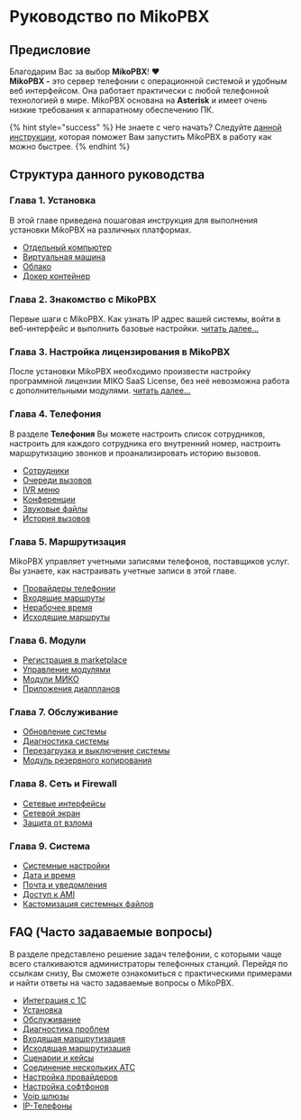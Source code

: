 # Руководство по MikoPBX

## Предисловие <a href="#predislovie" id="predislovie"></a>

Благодарим Вас за выбор **MikoPBX**! :heart:\
**MikoPBX -** это сервер телефонии с операционной системой и удобным веб интерфейсом. Она работает практически с любой телефонной технологией в мире. MikoPBX основана на **Asterisk** и имеет очень низкие требования к аппаратному обеспечению ПК.

{% hint style="success" %}
Не знаете с чего начать? Следуйте [данной инструкции](quick-start.md), которая поможет Вам запустить MikoPBX в работу как можно быстрее.
{% endhint %}

## Структура данного руководства <a href="#struktura_dannogo_rukovodstva" id="struktura_dannogo_rukovodstva"></a>

### Глава 1. Установка <a href="#glava_1_ustanovka" id="glava_1_ustanovka"></a>

В этой главе приведена пошаговая инструкция для выполнения установки MikoPBX на различных платформах.

* [Отдельный компьютер ](../../setup/bare-metal.md)
* [Виртуальная машина](../../setup/hypervisor/)
* [Облако](../../setup/cloud/)
* [Докер контейнер](../../setup/docker/)

### Глава 2. Знакомство с MikoPBX <a href="#glava_2_znakomstvo_s_mikopbx" id="glava_2_znakomstvo_s_mikopbx"></a>

Первые шаги с MikoPBX. Как узнать IP адрес вашей системы, войти в веб-интерфейс и выполнить базовые настройки. [читать далее...](../../readme/getting-to-know-mikopbx.md)

### Глава 3. Настройка лицензирования в MikoPBX <a href="#glava_3_nastrojka_licenzirovanija_v_mikopbx" id="glava_3_nastrojka_licenzirovanija_v_mikopbx"></a>

После установки MikoPBX необходимо произвести настройку программной лицензии MIKO SaaS License, без неё невозможна работа с дополнительными модулями. [читать далее...](broken-reference)

### Глава 4. Телефония <a href="#glava_4_telefonija" id="glava_4_telefonija"></a>

&#x20;В разделе **Телефония** Вы можете настроить список сотрудников, настроить для каждого сотрудника его внутренний номер, настроить маршрутизацию звонков и проанализировать историю вызовов.

* [Сотрудники](../../manual/telephony/extensions.md)&#x20;
* [Очереди вызовов](../../manual/telephony/call-queues.md)
* [IVR меню](../../manual/telephony/ivr-menu.md)
* [Конференции](../../manual/telephony/conference-rooms.md)
* [Звуковые файлы](../../manual/telephony/sound-files.md)
* [История вызовов](../../manual/telephony/call-detail-records.md)

### Глава 5. Маршрутизация <a href="#glava_5_marshrutizacija" id="glava_5_marshrutizacija"></a>

&#x20;MikoPBX управляет учетными записями телефонов, поставщиков услуг. Вы узнаете, как настраивать учетные записи в этой главе.

* [Провайдеры телефонии](../../manual/routing/providers.md)
* [Входящие маршруты](../../manual/routing/incoming-routing.md)
* [Нерабочее время](../../manual/routing/out-off-work-time.md)
* [Исходящие маршруты](../../manual/routing/outbound-routing.md)

### Глава 6. Модули

* [Регистрация в marketplace](broken-reference)
* [Управление модулями ](../../manual/modules/pbx-extension-modules.md)
* [Модули МИКО](../../modules/miko/)
* [Приложения диалпланов](../../manual/modules/dialplan-applications.md)

### Глава 7. Обслуживание <a href="#glava_7_obsluzhivanie" id="glava_7_obsluzhivanie"></a>

* [Обновление системы](../../manual/maintenance/update/)
* [Диагностика системы](../../manual/maintenance/system-diagnostic.md)
* [Перезагрузка и выключение системы](../../manual/maintenance/restart.md)
* [Модуль резервного копирования ](../../manual/maintenance/backup.md)

### Глава 8. Сеть и Firewall <a href="#glava_8_set_i_firewall" id="glava_8_set_i_firewall"></a>

* [Сетевые интерфейсы](../../manual/connectivity/network.md)
* [Сетевой экран](../../manual/connectivity/firewall.md)
* [Защита от взлома](../../manual/connectivity/fail2-ban.md)

### Глава 9. Система <a href="#glava_9_sistema" id="glava_9_sistema"></a>

* [Системные настройки](../../manual/system/general-settings.md)
* [Дата и время](../../manual/system/time-settings.md)
* [Почта и уведомления ](../../manual/system/mail-settings/)
* [Доступ к AMI](../../manual/system/asterisk-managers.md)
* [Кастомизация системных файлов](../../manual/system/custom-files.md)

## FAQ (Часто задаваемые вопросы) <a href="#faq" id="faq"></a>

В разделе представлено решение задач телефонии, с которыми чаще всего сталкиваются администраторы телефонных станций. Перейдя по ссылкам снизу, Вы сможете ознакомиться с практическими примерами и найти ответы на часто задаваемые вопросы о MikoPBX.

* [Интеграция с 1С](../../faq/1c-integrations/)
* [Установка](../../faq/setup/)
* [Обслуживание](../../faq/management/)
* [Диагностика проблем](../../faq/troubleshooting/)
* [Входящая маршрутизация](../../faq/incoming-routing/)&#x20;
* [Исходящая маршрутизация](../../faq/outbound-routing/)
* [Сценарии и кейсы](../../faq/cases/)
* [Соединение нескольких АТС](../../faq/interconnections/)
* [Настройка провайдеров](../../faq/providers/)
* [Настройка софтфонов](../../faq/softphones/)
* [Voip шлюзы](../../faq/voip-gateways/)
* [IP-Телефоны](../../faq/ip-telefones/)

